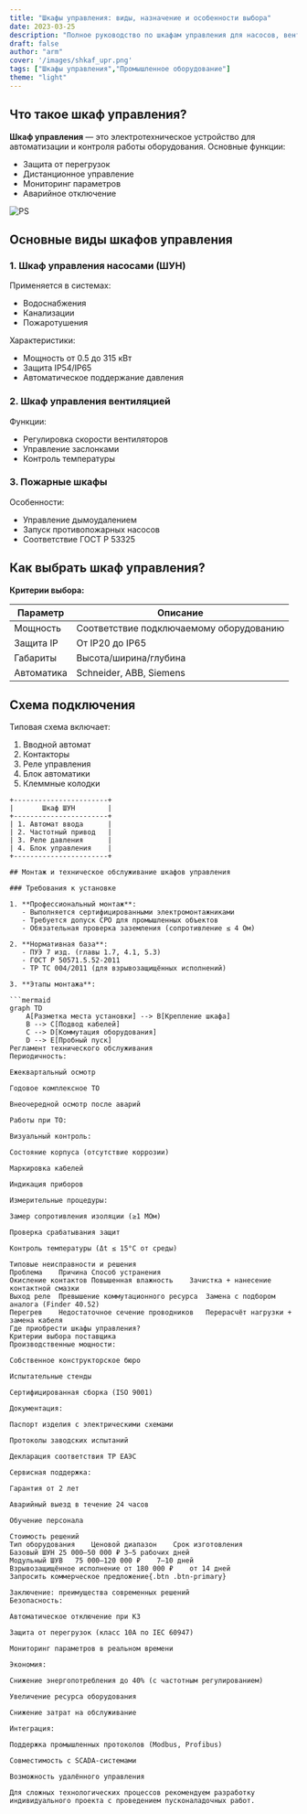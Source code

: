 ```yaml
---
title: "Шкафы управления: виды, назначение и особенности выбора"
date: 2023-03-25
description: "Полное руководство по шкафам управления для насосов, вентиляции и промышленного оборудования"
draft: false
author: "arm"
cover: '/images/shkaf_upr.png'
tags: ["Шкафы управления","Промышленное оборудование"]
theme: "light"
---
```



## Что такое шкаф управления?

**Шкаф управления** — это электротехническое устройство для автоматизации и контроля работы оборудования. Основные функции:

- Защита от перегрузок
- Дистанционное управление
- Мониторинг параметров
- Аварийное отключение

![PS](/images/shkaf_upr.png)

## Основные виды шкафов управления

### 1. Шкаф управления насосами (ШУН)
Применяется в системах:
- Водоснабжения
- Канализации
- Пожаротушения

Характеристики:
- Мощность от 0.5 до 315 кВт
- Защита IP54/IP65
- Автоматическое поддержание давления

### 2. Шкаф управления вентиляцией
Функции:
- Регулировка скорости вентиляторов
- Управление заслонками
- Контроль температуры

### 3. Пожарные шкафы
Особенности:
- Управление дымоудалением
- Запуск противопожарных насосов
- Соответствие ГОСТ Р 53325

## Как выбрать шкаф управления?

**Критерии выбора:**

| Параметр | Описание |
|----------|----------|
| Мощность | Соответствие подключаемому оборудованию |
| Защита IP | От IP20 до IP65 |
| Габариты | Высота/ширина/глубина |
| Автоматика | Schneider, ABB, Siemens |

## Схема подключения

Типовая схема включает:

1. Вводной автомат
2. Контакторы
3. Реле управления
4. Блок автоматики
5. Клеммные колодки

```circuit
+-----------------------+
|       Шкаф ШУН        |
+-----------------------+
| 1. Автомат ввода      |
| 2. Частотный привод   |
| 3. Реле давления      |
| 4. Блок управления    |
+-----------------------+

## Монтаж и техническое обслуживание шкафов управления

### Требования к установке

1. **Профессиональный монтаж**:
   - Выполняется сертифицированными электромонтажниками
   - Требуется допуск СРО для промышленных объектов
   - Обязательная проверка заземления (сопротивление ≤ 4 Ом)

2. **Нормативная база**:
   - ПУЭ 7 изд. (главы 1.7, 4.1, 5.3)
   - ГОСТ Р 50571.5.52-2011
   - ТР ТС 004/2011 (для взрывозащищённых исполнений)

3. **Этапы монтажа**:

```mermaid
graph TD
    A[Разметка места установки] --> B[Крепление шкафа]
    B --> C[Подвод кабелей]
    C --> D[Коммутация оборудования]
    D --> E[Пробный пуск]
Регламент технического обслуживания
Периодичность:

Ежеквартальный осмотр

Годовое комплексное ТО

Внеочередной осмотр после аварий

Работы при ТО:

Визуальный контроль:

Состояние корпуса (отсутствие коррозии)

Маркировка кабелей

Индикация приборов

Измерительные процедуры:

Замер сопротивления изоляции (≥1 МОм)

Проверка срабатывания защит

Контроль температуры (Δt ≤ 15°C от среды)

Типовые неисправности и решения
Проблема	Причина	Способ устранения
Окисление контактов	Повышенная влажность	Зачистка + нанесение контактной смазки
Выход реле	Превышение коммутационного ресурса	Замена с подбором аналога (Finder 40.52)
Перегрев	Недостаточное сечение проводников	Перерасчёт нагрузки + замена кабеля
Где приобрести шкафы управления?
Критерии выбора поставщика
Производственные мощности:

Собственное конструкторское бюро

Испытательные стенды

Сертифицированная сборка (ISO 9001)

Документация:

Паспорт изделия с электрическими схемами

Протоколы заводских испытаний

Декларация соответствия ТР ЕАЭС

Сервисная поддержка:

Гарантия от 2 лет

Аварийный выезд в течение 24 часов

Обучение персонала

Стоимость решений
Тип оборудования	Ценовой диапазон	Срок изготовления
Базовый ШУН	25 000–50 000 ₽	3–5 рабочих дней
Модульный ШУВ	75 000–120 000 ₽	7–10 дней
Взрывозащищённое исполнение	от 180 000 ₽	от 14 дней
Запросить коммерческое предложение{.btn .btn-primary}

Заключение: преимущества современных решений
Безопасность:

Автоматическое отключение при КЗ

Защита от перегрузок (класс 10А по IEC 60947)

Мониторинг параметров в реальном времени

Экономия:

Снижение энергопотребления до 40% (с частотным регулированием)

Увеличение ресурса оборудования

Снижение затрат на обслуживание

Интеграция:

Поддержка промышленных протоколов (Modbus, Profibus)

Совместимость с SCADA-системами

Возможность удалённого управления

Для сложных технологических процессов рекомендуем разработку индивидуального проекта с проведением пусконаладочных работ.